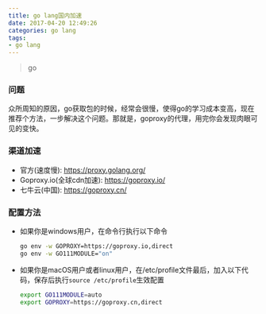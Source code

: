 ```yaml
---
title: go lang国内加速
date: 2017-04-20 12:49:26
categories: go lang
tags:
- go lang
---
```


> go

### 问题

  众所周知的原因，go获取包的时候，经常会很慢，使得go的学习成本变高，现在推荐个方法，一步解决这个问题。那就是，goproxy的代理，用完你会发现肉眼可见的变快。

### 渠道加速
  
  - 官方(速度慢): https://proxy.golang.org/
  - Goproxy.io(全球cdn加速): https://goproxy.io/
  - 七牛云(中国): https://goproxy.cn/

### 配置方法

  - 如果你是windows用户，在命令行执行以下命令

    ```bash
    go env -w GOPROXY=https://goproxy.io,direct
    go env -w GO111MODULE="on"
    ```
    
  - 如果你是macOS用户或者linux用户，在/etc/profile文件最后，加入以下代码，保存后执行`source /etc/profile`生效配置
  
    ```bash
    export GO111MODULE=auto
    export GOPROXY=https://goproxy.cn,direct
    ```








    